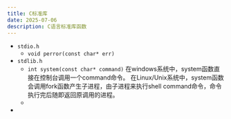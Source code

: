 ```yaml
---
title: C标准库
date: 2025-07-06
description: C语言标准库函数
---
```


- `stdio.h`
    - `void perror(const char* err)`
- `stdlib.h`
    - `int system(const char* command)`
        在windows系统中，system函数直接在控制台调用一个command命令。  在Linux/Unix系统中，system函数会调用fork函数产生子进程，由子进程来执行shell command命令，命令执行完后随即返回原调用的进程。
    - 
- 